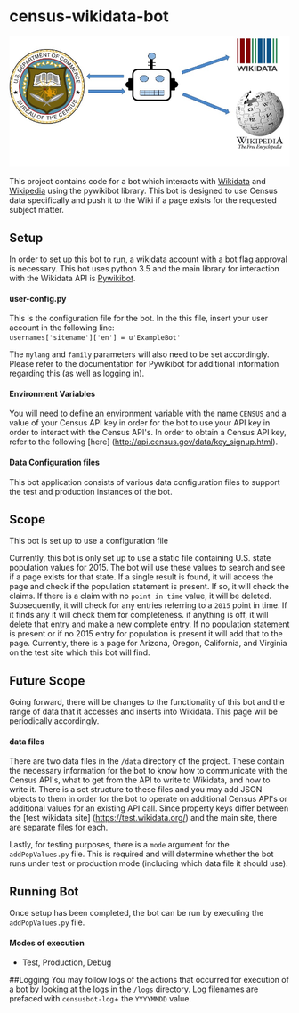 # census-wikidata-bot

![Census-bot-logo](https://raw.githubusercontent.com/CommerceDataService/census-wikidata-bot/master/images/census_wiki_bot.jpg)

This project contains code for a bot which interacts with [Wikidata](https://www.wikidata.org/wiki/Wikidata:Main_Page) and [Wikipedia](https://en.wikipedia.org/wiki/Main_Page) using the pywikibot library.  This bot is designed to use Census data specifically and push it to the Wiki if a page exists for the requested subject matter.

## Setup
In order to set up this bot to run, a wikidata account with a bot flag approval is necessary.  This bot uses python 3.5 and the main library for interaction with the Wikidata API is [Pywikibot](https://www.mediawiki.org/wiki/Manual:Pywikibot).

#### user-config.py
This is the configuration file for the bot.  In the this file, insert your user account in the following line:<br>
`usernames['sitename']['en'] = u'ExampleBot'`

The `mylang` and `family` parameters will also need to be set accordingly.  Please refer to the documentation for Pywikibot for additional information regarding this (as well as logging in).

#### Environment Variables
You will need to define an environment variable with the name `CENSUS` and a value of your Census API key in order for the bot to use your API key in order to interact with the Census API's.  In order to obtain a Census API key, refer to the following [here] (http://api.census.gov/data/key_signup.html).

#### Data Configuration files
This bot application consists of various data configuration files to support the test and production instances of the bot.  

## Scope
This bot is set up to use a configuration file

Currently, this bot is only set up to use a static file containing U.S. state population values for 2015.  The bot will use these values to search and see if a page exists for that state.  If a single result is found, it will access the page and check if the population statement is present.  If so, it will check the claims.  If there is a claim with no `point in time` value, it will be deleted.  Subsequently, it will check for any entries referring to a `2015` point in time.  If it finds any it will check them for completeness.  if anything is off, it will delete that entry and make a new complete entry.  If no population statement is present or if no 2015 entry for population is present it will add that to the page.  Currently, there is a page for Arizona, Oregon, California, and Virginia on the test site which this bot will find.

## Future Scope
Going forward, there will be changes to the functionality of this bot and the range of data that it accesses and inserts into Wikidata.  This page will be periodically accordingly.


#### data files
There are two data files in the `/data` directory of the project.  These contain the necessary information for the bot to know how to communicate with the Census API's, what to get from the API to write to Wikidata, and how to write it.  There is a set structure to these files and you may add JSON objects to them in order for the bot to operate on additional Census API's or additional values for an existing API call.  Since property keys differ between the [test wikidata site] (https://test.wikidata.org/) and the main site, there are separate files for each.

Lastly, for testing purposes, there is a `mode` argument for the `addPopValues.py` file.  This is required and will determine whether the bot runs under test or production mode (including which data file it should use).

## Running Bot
Once setup has been completed, the bot can be run by executing the `addPopValues.py` file.

#### Modes of execution
- Test, Production, Debug

##Logging
You may follow logs of the actions that occurred for execution of a bot by looking at the logs in the `/logs` directory.  Log filenames are prefaced with `censusbot-log`+ the `YYYYMMDD` value.
